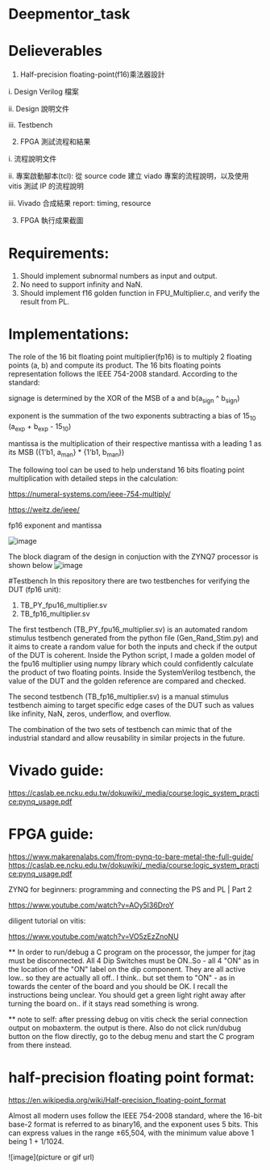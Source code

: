 # Deepmentor_task

# Delieverables
1. Half-precision floating-point(f16)乘法器設計

i. Design Verilog 檔案

ii. Design 說明文件

iii. Testbench

2. FPGA 測試流程和結果

i. 流程說明文件

ii. 專案啟動腳本(tcl): 從 source code 建立 viado 專案的流程說明，以及使用 vitis 測試 IP 的流程說明

iii. Vivado 合成結果 report: timing, resource

3. FPGA 執行成果截圖

# Requirements:
1. Should implement subnormal numbers as input and output.
2. No need to support infinity and NaN.
3. Should implement f16 golden function in FPU_Multiplier.c, and verify the result
from PL.

# Implementations:
The role of the 16 bit floating point multiplier(fp16) is to multiply 2 floating points (a, b) and compute its product. The 16 bits floating points representation follows the IEEE 754-2008 standard. 
According to the standard:

signage is determined by the XOR of the MSB of a and b(a<sub>sign</sub> ^ b<sub>sign</sub>)

exponent is the summation of the two exponents subtracting a bias of 15<sub>10</sub> (a<sub>exp</sub> + b<sub>exp</sub> - 15<sub>10</sub>)

mantissa is the multiplication of their respective mantissa with a leading 1 as its MSB ({1'b1, a<sub>man</sub>} * {1'b1, b<sub>man</sub>})

The following tool can be used to help understand 16 bits floating point multiplication with detailed steps in the calculation:

https://numeral-systems.com/ieee-754-multiply/

https://weitz.de/ieee/

fp16 exponent and mantissa

![image](https://github.com/TIBBER999/Deepmentor_task/blob/main/img/b22592916ffccc87101c4eac9d6722f4.png)

The block diagram of the design in conjuction with the ZYNQ7 processor is shown below
![image](https://github.com/TIBBER999/Deepmentor_task/blob/main/img/block%20diagram.png)

#Testbench
In this repository there are two testbenches for verifying the DUT (fp16 unit): 

1. TB_PY_fpu16_multiplier.sv
2. TB_fp16_multiplier.sv

The first testbench (TB_PY_fpu16_multiplier.sv) is an automated random stimulus testbench generated from the python file (Gen_Rand_Stim.py) and it aims to create a random value for both the inputs and check if the output of the DUT is coherent. Inside the Python script, I made a golden model of the fpu16 multiplier using numpy library which could confidently calculate the product of two floating points. Inside the SystemVerilog testbench, the value of the DUT and the golden reference are compared and checked.

The second testbench (TB_fp16_multiplier.sv) is a manual stimulus testbench aiming to target specific edge cases of the DUT such as values like infinity, NaN, zeros, underflow, and overflow. 

The combination of the two sets of testbench can mimic that of the industrial standard and allow reusability in similar projects in the future.


# Vivado guide: 
https://caslab.ee.ncku.edu.tw/dokuwiki/_media/course:logic_system_practice:pynq_usage.pdf

# FPGA guide: 
https://www.makarenalabs.com/from-pynq-to-bare-metal-the-full-guide/ 
https://caslab.ee.ncku.edu.tw/dokuwiki/_media/course:logic_system_practice:pynq_usage.pdf 



ZYNQ for beginners: programming and connecting the PS and PL | Part 2

https://www.youtube.com/watch?v=AOy5l36DroY 

diligent tutorial on vitis: 

https://www.youtube.com/watch?v=VO5zEzZnoNU

** In order to run/debug a C program on the processor, the jumper for jtag must be disconnected.  All 4 Dip Switches must be ON..So - all 4 "ON" as in the location of the "ON" label on the dip component.
They are all active low.. so they are actually all off.. I think.. but set them to "ON" - as in towards the center of the board and you should be OK. I recall the instructions being unclear.
You should get a green light right away after turning the board on.. if it stays read something is wrong.

** note to self: 
after pressing debug on vitis check the serial connection output on mobaxterm. the output is there. Also do not click run/dubug button on the flow directly, go to the debug menu and start the C program from there instead.


# half-precision floating point format:
https://en.wikipedia.org/wiki/Half-precision_floating-point_format

Almost all modern uses follow the IEEE 754-2008 standard, where the 16-bit base-2 format is referred to as binary16, and the exponent uses 5 bits. This can express values in the range ±65,504, with the minimum value above 1 being 1 + 1/1024. 

![image](picture or gif url)


